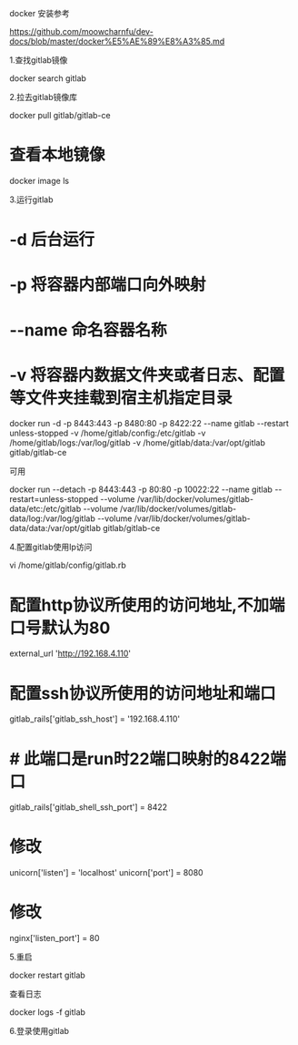 docker 安装参考

https://github.com/moowcharnfu/dev-docs/blob/master/docker%E5%AE%89%E8%A3%85.md

1.查找gitlab镜像

docker search gitlab

2.拉去gitlab镜像库

docker pull gitlab/gitlab-ce
# 查看本地镜像
docker image ls

3.运行gitlab

# -d 后台运行
# -p 将容器内部端口向外映射
# --name 命名容器名称
# -v 将容器内数据文件夹或者日志、配置等文件夹挂载到宿主机指定目录
docker run -d -p 8443:443 -p 8480:80 -p 8422:22 --name gitlab --restart unless-stopped -v /home/gitlab/config:/etc/gitlab -v /home/gitlab/logs:/var/log/gitlab -v /home/gitlab/data:/var/opt/gitlab gitlab/gitlab-ce

可用

docker run --detach -p 8443:443 -p 80:80 -p 10022:22 --name gitlab --restart=unless-stopped --volume /var/lib/docker/volumes/gitlab-data/etc:/etc/gitlab --volume /var/lib/docker/volumes/gitlab-data/log:/var/log/gitlab --volume /var/lib/docker/volumes/gitlab-data/data:/var/opt/gitlab gitlab/gitlab-ce

4.配置gitlab使用Ip访问

vi /home/gitlab/config/gitlab.rb
# 配置http协议所使用的访问地址,不加端口号默认为80
external_url 'http://192.168.4.110'

# 配置ssh协议所使用的访问地址和端口
gitlab_rails['gitlab_ssh_host'] = '192.168.4.110'
# # 此端口是run时22端口映射的8422端口
gitlab_rails['gitlab_shell_ssh_port'] = 8422


# 修改
unicorn['listen'] = 'localhost'
unicorn['port'] = 8080
# 修改
nginx['listen_port'] = 80

5.重启

docker restart gitlab

查看日志

docker logs -f gitlab

6.登录使用gitlab
